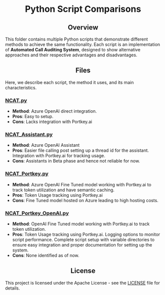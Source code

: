 # <center>Python Script Comparisons</center>

## <center>Overview</center>
This folder contains multiple Python scripts that demonstrate different methods to achieve the same functionality. Each script is an implementation of **Automated Call Auditing System**, designed to show alternative approaches and their respective advantages and disadvantages.

## <center>Files</center>
Here, we describe each script, the method it uses, and its main characteristics.

### [NCAT.py](Call_Audit/NCAT.py)
- **Method**: Azure OpenAI direct integration.
- **Pros**: Easy to setup.
- **Cons**: Lacks integration with Portkey.ai

### [NCAT_Assistant.py](Call_Audit/NCAT_Assistant.py)
- **Method**: Azure OpenAI Assistant
- **Pros**: Easier file calling post setting up a thread id for the assistant. Integration with Portkey.ai for tracking usage.
- **Cons**: Assistants in Beta phase and hence not reliable for now.

### [NCAT_Portkey.py](Call_Audit/NCAT_Portkey.py)
- **Method**: Azure OpenAI Fine Tuned model working with Portkey.ai to track token utilization and have semantic caching.
- **Pros**: Token Usage tracking using Portkey.ai
- **Cons**: Fine Tuned model hosted on Azure leading to high hosting costs.

### [NCAT_Portkey_OpenAI.py](Call_Audit/NCAT_PortKey_OpenAI.py)
- **Method**: OpenAI Fine Tuned model working with Portkey.ai to track token utilization.
- **Pros**: Token Usage tracking using Portkey.ai. Logging options to monitor script performance. Complete script setup with variable directories to ensure easy integration and proper documentation for setting up the system.
- **Cons**: None identified as of now.

## <center>License</center>
This project is licensed under the Apache License - see the [LICENSE](LICENSE.md) file for details.
